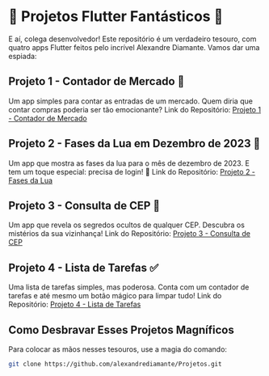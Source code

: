 # 🚀 Projetos Flutter Fantásticos 🚀

E aí, colega desenvolvedor! Este repositório é um verdadeiro tesouro, com quatro apps Flutter feitos pelo incrível Alexandre Diamante. Vamos dar uma espiada:

## Projeto 1 - Contador de Mercado 🛒
Um app simples para contar as entradas de um mercado. Quem diria que contar compras poderia ser tão emocionante?
Link do Repositório: [Projeto 1 - Contador de Mercado](https://github.com/alexandrediamante/Projetos/tree/main/Projeto1-Flutter/curso_flutter_acc)

## Projeto 2 - Fases da Lua em Dezembro de 2023 🌙
Um app que mostra as fases da lua para o mês de dezembro de 2023. E tem um toque especial: precisa de login! 🚪
Link do Repositório: [Projeto 2 - Fases da Lua](https://github.com/alexandrediamante/Projetos/tree/main/Projeto2-PhaseLunar/curso_flutter_acc_phase_moon)

## Projeto 3 - Consulta de CEP 📮
Um app que revela os segredos ocultos de qualquer CEP. Descubra os mistérios da sua vizinhança!
Link do Repositório: [Projeto 3 - Consulta de CEP](https://github.com/alexandrediamante/Projetos/tree/main/Projetos3-Cep/acc_cep)

## Projeto 4 - Lista de Tarefas ✅
Uma lista de tarefas simples, mas poderosa. Conta com um contador de tarefas e até mesmo um botão mágico para limpar tudo!
Link do Repositório: [Projeto 4 - Lista de Tarefas](https://github.com/alexandrediamante/Projetos/tree/main/Projetos4-TodoList/todo_acc)

## Como Desbravar Esses Projetos Magníficos
Para colocar as mãos nesses tesouros, use a magia do comando:

```bash
git clone https://github.com/alexandrediamante/Projetos.git
